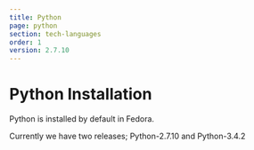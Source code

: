 ```yaml
---
title: Python
page: python
section: tech-languages
order: 1
version: 2.7.10
---
```


# Python Installation

Python is installed by default in Fedora.

Currently we have two releases; Python-2.7.10 and Python-3.4.2
